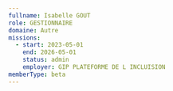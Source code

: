 ```yaml
---
fullname: Isabelle GOUT
role: GESTIONNAIRE
domaine: Autre
missions:
  - start: 2023-05-01
    end: 2026-05-01
    status: admin
    employer: GIP PLATEFORME DE L INCLUISION
memberType: beta
---
```


